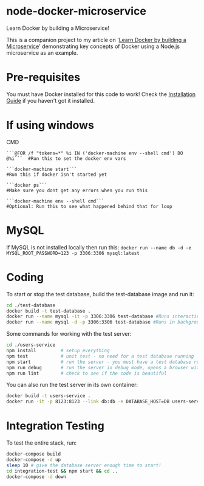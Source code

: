 # node-docker-microservice

Learn Docker by building a Microservice!

This is a companion project to my article on '[Learn Docker by building a Microservice](http://www.dwmkerr.com/learn-docker-by-building-a-microservice/)' demonstrating key concepts of Docker using a Node.js microservice as an example.

# Pre-requisites

You must have Docker installed for this code to work! Check the [Installation Guide](https://docs.docker.com/engine/installation/) if you haven't got it installed.

# If using windows
CMD
```
```@FOR /f "tokens=*" %i IN ('docker-machine env --shell cmd') DO @%i```  #Run this to set the docker env vars

```docker-machine start```                                                #Run this if docker isn't started yet

```docker ps```                                                           #Make sure you dont get any errors when you run this

```docker-machine env --shell cmd```                                      #Optional: Run this to see what happened behind that for loop
```


# MySQL
If MySQL is not installed locally then run this:
```docker run --name db -d -e MYSQL_ROOT_PASSWORD=123 -p 3306:3306 mysql:latest```

# Coding

To start or stop the test database, build the test-database image and run it:

```bash
cd ./test-database
docker build -t test-database .
docker run --name mysql -it -p 3306:3306 test-database #Runs interactive
docker run --name mysql -d -p 3306:3306 test-database #Runs in background
```

Some commands for working with the test server:

```bash
cd ./users-service
npm install         # setup everything
npm test            # unit test - no need for a test database running
npm start           # run the server - you must have a test database running
npm run debug       # run the server in debug mode, opens a browser with the inspector
npm run lint        # check to see if the code is beautiful
```

You can also run the test server in its own container:

```bash
docker build -t users-service .
docker run -it -p 8123:8123 --link db:db -e DATABASE_HOST=DB users-service
```

# Integration Testing

To test the entire stack, run:

```bash
docker-compose build
docker-compose -d up
sleep 10 # give the database server enough time to start!
cd integration-test && npm start && cd ..
docker-compose -d down
```
